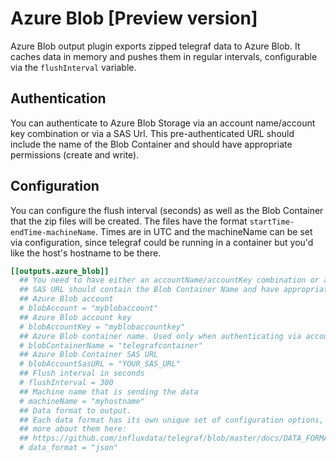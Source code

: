 # Azure Blob [Preview version]

Azure Blob output plugin exports zipped telegraf data to Azure Blob. It caches data in memory and pushes them in regular intervals, configurable via the `flushInterval` variable.

## Authentication

You can authenticate to Azure Blob Storage via an account name/account key combination or via a SAS Url. This pre-authenticated URL should include the name of the Blob Container and should have appropriate permissions (create and write).

## Configuration

You can configure the flush interval (seconds) as well as the Blob Container that the zip files will be created. The files have the format `startTime-endTime-machineName`. Times are in UTC and the machineName can be set via configuration, since telegraf could be running in a container but you'd like the host's hostname to be there.

```toml
[[outputs.azure_blob]]
  ## You need to have either an accountName/accountKey combination or a SAS URL
  ## SAS URL should contain the Blob Container Name and have appropriate permissions (create and write)
  ## Azure Blob account
  # blobAccount = "myblobaccount"
  ## Azure Blob account key
  # blobAccountKey = "myblobaccountkey"
  ## Azure Blob container name. Used only when authenticating via accountName. If omitted, "metrics" is used
  # blobContainerName = "telegrafcontainer"
  ## Azure Blob Container SAS URL
  # blobAccountSasURL = "YOUR_SAS_URL"
  ## Flush interval in seconds
  # flushInterval = 300
  ## Machine name that is sending the data
  # machineName = "myhostname"
  ## Data format to output.
  ## Each data format has its own unique set of configuration options, read
  ## more about them here:
  ## https://github.com/influxdata/telegraf/blob/master/docs/DATA_FORMATS_OUTPUT.md
  # data_format = "json"
```